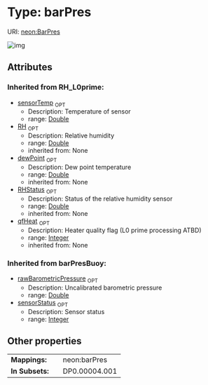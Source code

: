 
# Type: barPres




URI: [neon:BarPres](https://data.neonscience.org/BarPres)


![img](http://yuml.me/diagram/nofunky;dir:TB/class/)

## Attributes


### Inherited from RH_L0prime:

 * [sensorTemp](sensorTemp.md)  <sub>OPT</sub>
    * Description: Temperature of sensor
    * range: [Double](types/Double.md)
 * [RH](RH.md)  <sub>OPT</sub>
    * Description: Relative humidity
    * range: [Double](types/Double.md)
    * inherited from: None
 * [dewPoint](dewPoint.md)  <sub>OPT</sub>
    * Description: Dew point temperature
    * range: [Double](types/Double.md)
    * inherited from: None
 * [RHStatus](RHStatus.md)  <sub>OPT</sub>
    * Description: Status of the relative humidity sensor
    * range: [Double](types/Double.md)
    * inherited from: None
 * [qfHeat](qfHeat.md)  <sub>OPT</sub>
    * Description: Heater quality flag (L0 prime processing ATBD)
    * range: [Integer](types/Integer.md)
    * inherited from: None

### Inherited from barPresBuoy:

 * [rawBarometricPressure](rawBarometricPressure.md)  <sub>OPT</sub>
    * Description: Uncalibrated barometric pressure
    * range: [Double](types/Double.md)
 * [sensorStatus](sensorStatus.md)  <sub>OPT</sub>
    * Description: Sensor status
    * range: [Integer](types/Integer.md)

## Other properties

|  |  |  |
| --- | --- | --- |
| **Mappings:** | | neon:barPres |
| **In Subsets:** | | DP0.00004.001 |

